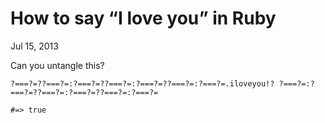 How to say “I love you” in Ruby
===============================

<time datetime="2013-07-15">Jul 15, 2013</time>

Can you untangle this?

```
?===?=??===?=:?===?=??===?=:?===?=??===?=:?===?=.iloveyou!? ?===?=:?===?=??===?=:?===?=??===?=:?===?=

#=> true
```
